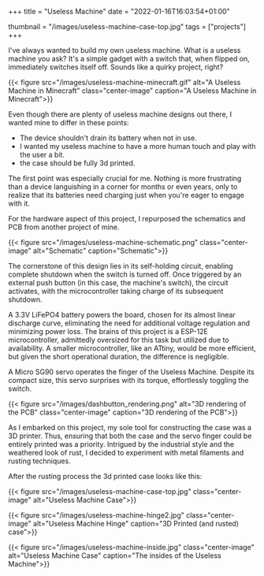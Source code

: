 +++
title = "Useless Machine"
date = "2022-01-16T16:03:54+01:00"

thumbnail = "/images/useless-machine-case-top.jpg"
tags = ["projects"]
+++


I've always wanted to build my own useless machine. What is a useless machine you ask? It's a simple gadget with a switch that, when flipped on, immediately switches itself off. Sounds like a quirky project, right?

{{< figure src="/images/useless-machine-minecraft.gif" alt="A Useless Machine in Minecraft" class="center-image" caption="A Useless Machine in Minecraft">}}

Even though there are plenty of useless machine designs out there, I wanted mine to differ in these points: 

* The device shouldn't drain its battery when not in use.
* I wanted my useless machine to have a more human touch and play with the user a bit.
* the case should be fully 3d printed.

The first point was especially crucial for me. Nothing is more frustrating than a device languishing in a corner for months or even years, only to realize that its batteries need charging just when you're eager to engage with it.

For the hardware aspect of this project, I repurposed the schematics and PCB from another project of mine.

{{< figure src="/images/useless-machine-schematic.png" class="center-image" alt="Schematic" caption="Schematic">}}

The cornerstone of this design lies in its self-holding circuit, enabling complete shutdown when the switch is turned off. Once triggered by an external push button (in this case, the machine's switch), the circuit activates, with the microcontroller taking charge of its subsequent shutdown.

A 3.3V LiFePO4 battery powers the board, chosen for its almost linear discharge curve, eliminating the need for additional voltage regulation and minimizing power loss. The brains of this project is a ESP-12E microcontroller, admittedly oversized for this task but utilized due to availability. A smaller microcontroller, like an ATtiny, would be more efficient, but given the short operational duration, the difference is negligible.


A Micro SG90 servo operates the finger of the Useless Machine. Despite its compact size, this servo surprises with its torque, effortlessly toggling the switch.


{{< figure src="/images/dashbutton_rendering.png" alt="3D rendering of the PCB" class="center-image" caption="3D rendering of the PCB">}}

As I embarked on this project, my sole tool for constructing the case was a 3D printer. Thus, ensuring that both the case and the servo finger could be entirely printed was a priority. Intrigued by the industrial style and the weathered look of rust, I decided to experiment with metal filaments and rusting techniques.

After the rusting process the 3d printed case looks like this:

{{< figure src="/images/useless-machine-case-top.jpg" class="center-image" alt="Useless Machine Case">}}

{{< figure src="/images/useless-machine-hinge2.jpg" class="center-image" alt="Useless Machine Hinge" caption="3D Printed (and rusted) case">}}

{{< figure src="/images/useless-machine-inside.jpg" class="center-image" alt="Useless Machine Case" caption="The insides of the Useless Machine">}}
